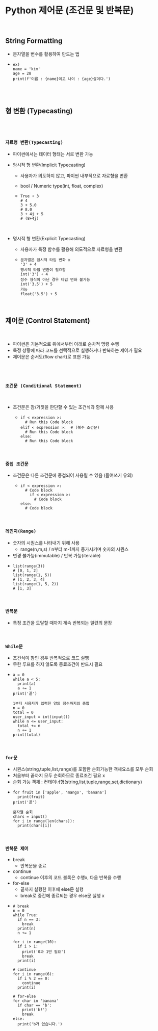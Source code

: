 # Python 제어문 (조건문 및 반복문)

<br/>

## String Formatting

- 문자열을 변수를 활용하여 만드는 법
- ```
  ex) 
  name = 'kim'
  age = 28
  print(f'이름 : {name}이고 나이 : {age}살이다.')
  ```

<br/>
<br/>

## 형 변환 (Typecasting)

<br/>
<br/>

### **`자료형 변환(Typecasting)`**

- 파이썬에서는 데이터 형태는 서로 변환 가능
- 암시적 형 변환(Implicit Typecasting)
  - 사용자가 의도하지 않고, 파이썬 내부적으로 자료형을 변환
  - bool / Numeric type(int, float, complex)
  - ```
    True + 3
    # 4
    3 + 5.0
    # 8.0
    3 + 4j + 5
    # (8+4j)
    ```

    <br/>

- 명시적 형 변환(Explicit Typecasting)
  - 사용자가 특정 함수를 활용해 의도적으로 자료형을 변환
  - ```
    문자열은 암시적 타입 변화 x
    '3' + 4
    명시적 타입 변환이 필요함
    int('3') + 4
    정수 형식이 아닌 경우 타입 변화 불가능
    int('3.5') + 5
    가능
    float('3.5') + 5
    ```

<br/>

## 제어문 (Control Statement)

<br/>

- 파이썬은 기본적으로 위에서부터 아래로 순차적 명령 수행
- 특정 상황에 따라 코드를 선택적으로 실행하거나 반복하는 제어가 필요
- 제어문은 순서도(flow chart)로 표현 가능

<br/>
<br/>

### **`조건문 (Conditional Statement)`**

<br/>

- 조건문은 참/거짓을 판단할 수 있는 조건식과 함께 사용
  - ```
    if < expression >:
      # Run this Code block
    elif < expression >:  # (복수 조건문)
      # Run this Code block
    else:
      # Run this Code block
    ```

<br/>

### **`중첩 조건문`**

- 조건문은 다른 조건문에 중첩되어 사용될 수 있음 (들여쓰기 유의)
  - ```
    if < expression >:
      # Code block
        if < expression >:
          # Code block
    else:
      # Code block
    ```

<br/>

### **`레인지(Range)`**

- 숫자의 시퀀스를 나타내기 위해 사용
  - range(n,m,s) / n부터 m-1까지 증가시키며 숫자의 시퀀스
- 변경 불가능(immutable) / 반복 가능(iterable)
- ```
  list(range(3))
  # [0, 1, 2]
  list(range(1, 5))
  # [1, 2, 3, 4]
  list(range(1, 5, 2))
  # [1, 3]
  ```

<br/>

### **`반복문`**

- 특정 조건을 도달할 때까지 계속 반복되는 일련의 문장

<br/>

### **`While문`**

- 조건식이 참인 경우 반복적으로 코드 실행
- 무한 루프를 하지 않도록 종료조건이 반드시 필요
- ```
  a = 0
  while a < 5:
    print(a)
    a += 1
  print('끝')

  1부터 사용자가 입력한 양의 정수까지의 총합
  n = 0
  total = 0
  user_input = int(input())
  while n <= user_input:
    total += n
    n += 1
  print(total)
  ```

<br/>

### **`for문`**

- 시퀀스(string,tuple,list,range)를 포함한 순회가능한 객체요소를 모두 순회
- 처음부터 끝까지 모두 순회하므로 종료조건 필요 x
- 순회 가능 객체 : 컨테이너형(string,list,tuple,range,set,dictionary)
- ```
  for fruit in ['apple', 'mango', 'banana']
    print(fruit)
  print('끝')

  문자열 순회
  chars = input()
  for i in range(len(chars)):
    print(chars[i])
  ```

<br/>

### **`반복문 제어`**

- break
  - 반복문을 종료
- continue
  - continue 이후의 코드 블록은 수행x, 다음 반복을 수행
- for-else
  - 끝까지 실행한 이후에 else문 실행
  - break로 중간에 종료되는 경우 else문 실행 x
- ```
  # break
  n = 0
  while True:
    if n == 3:
      break
    print(n)
    n += 1

  for i in range(10):
    if i > 1:
      print('0과 1만 필요')
      break
    print(i)

  # continue
  for i in range(6):
    if i % 2 == 0:
      continue
    print(i)

  # for-else
  for char in 'banana'
    if char == 'b':
      print('b!')
      break
  else:
    print('b가 없습니다.')
  ```